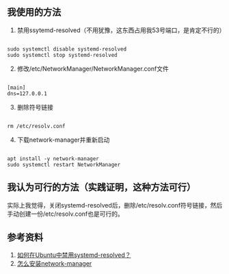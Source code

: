 ## 我使用的方法

1. 禁用ssytemd-resolved（不用犹豫，这东西占用我53号端口，是肯定不行的）

~~~

sudo systemctl disable systemd-resolved
sudo systemctl stop systemd-resolved

~~~

2. 修改/etc/NetworkManager/NetworkManager.conf文件

~~~

[main]
dns=127.0.0.1

~~~

3. 删除符号链接

~~~

rm /etc/resolv.conf

~~~

4. 下载network-manager并重新启动

~~~

apt install -y network-manager
sudo systemctl restart NetworkManager

~~~


## 我认为可行的方法（实践证明，这种方法可行）

实际上我觉得，关闭systemd-resolved后，删除/etc/resolv.conf符号链接，然后手动创建一份/etc/resolv.conf也是可行的。

## 参考资料

1. [如何在Ubuntu中禁用systemd-resolved？](https://qastack.cn/ubuntu/907246/how-to-disable-systemd-resolved-in-ubuntu)
2. [怎么安装network-manager](https://forum.ubuntu.com.cn/viewtopic.php?t=155041)

